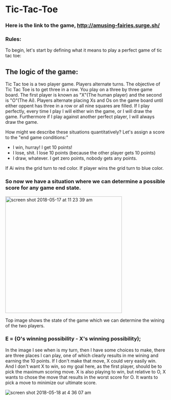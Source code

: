 # Tic-Tac-Toe
### Here is the link to the game,    http://amusing-fairies.surge.sh/
### Rules:

To begin, let's start by defining what it means to play a perfect game of tic tac toe:
## The logic of the game:
Tic Tac toe is a two player game. Players alternate turns.
The objective of Tic Tac Toe is to get three in a row. You play on a three by three game board. The first player is known as "X"(The human player) and the second is "O"(The Ai). Players alternate placing Xs and Os on the game board until either oppent has three in a row or all nine squares are filled.
If I play perfectly, every time I play I will either win the game, or I will draw the game. Furthermore if I play against another perfect player, I will always draw the game.

How might we describe these situations quantitatively? Let's assign a score to the "end game conditions:"

* I win, hurray! I get 10 points!
* I lose, shit. I lose 10 points (because the other player gets 10 points)
* I draw, whatever. I get zero points, nobody gets any points.

If Ai wins the grid turn to red color.
If player wins the grid turn to blue color.

### So now we have a situation where we can determine a possible score for any game end state.
<img width="365" alt="screen shot 2018-05-17 at 11 23 39 am" src="https://user-images.githubusercontent.com/24830759/40232415-83adb40a-5a53-11e8-8f23-822d3d58be41.png">


Top image shows the state of the game which we can determine the wining of the two players. 
### E = (O's winning possibility - X's winning possibility);
In the image I see when is my turn, then I have some choices to make, there are three places I can play, one of which clearly results in me wining and earning the 10 points. If I don't make that move, X could very easily win. And I don't want X to win, so my goal here, as the first player, should be to pick the maximum scoring move.
X is also playing to win, but relative to O, X wants to chose the move that results in the worst score for O. It wants to pick a move to minimize our ultimate score.

![screen shot 2018-05-18 at 4 36 07 am](https://user-images.githubusercontent.com/24830759/40232802-28dfd6d2-5a55-11e8-9438-3c76f4274584.png)

